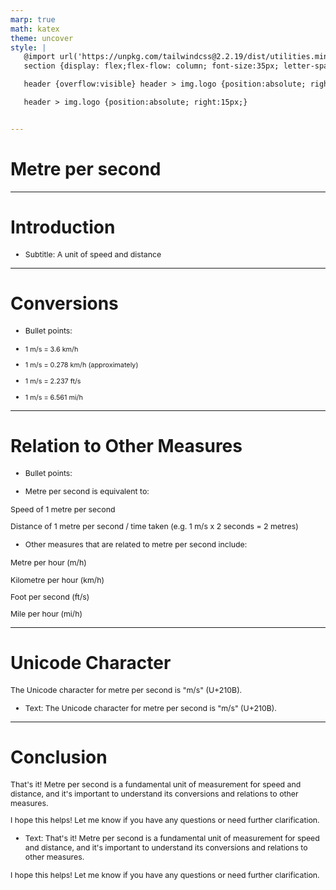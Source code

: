 ```yaml
---
marp: true
math: katex
theme: uncover
style: |
   @import url('https://unpkg.com/tailwindcss@2.2.19/dist/utilities.min.css');
   section {display: flex;flex-flow: column; font-size:35px; letter-spacing:1.4px;}

   header {overflow:visible} header > img.logo {position:absolute; right:15px;}

   header > img.logo {position:absolute; right:15px;}


---
```

<!-- backgroundColor: white -->
<!-- _class: lead -->

 # Metre per second

---
<style scoped>p,li {font-size:0.96em}</style>

 # Introduction

- Subtitle: A unit of speed and distance

---
<style scoped>p,li {font-size:0.80em}</style>

 # Conversions

- Bullet points:

+ 1 m/s = 3.6 km/h

+ 1 m/s = 0.278 km/h (approximately)

+ 1 m/s = 2.237 ft/s

+ 1 m/s = 6.561 mi/h

---
<style scoped>p,li {font-size:0.64em}</style>

 # Relation to Other Measures

- Bullet points:

+ Metre per second is equivalent to:

Speed of 1 metre per second

Distance of 1 metre per second / time taken (e.g. 1 m/s x 2 seconds = 2 metres)

+ Other measures that are related to metre per second include:

Metre per hour (m/h)

Kilometre per hour (km/h)

Foot per second (ft/s)

Mile per hour (mi/h)

---
<style scoped>p,li {font-size:0.92em}</style>

 # **Unicode Character**


The Unicode character for metre per second is "m/s" (U+210B).
- Text: The Unicode character for metre per second is "m/s" (U+210B).

---
<style scoped>p,li {font-size:0.88em}</style>

 # Conclusion


That's it! Metre per second is a fundamental unit of measurement for speed and distance, and it's important to understand its conversions and relations to other measures.

I hope this helps! Let me know if you have any questions or need further clarification.
- Text: That's it! Metre per second is a fundamental unit of measurement for speed and distance, and it's important to understand its conversions and relations to other measures.

I hope this helps! Let me know if you have any questions or need further clarification.